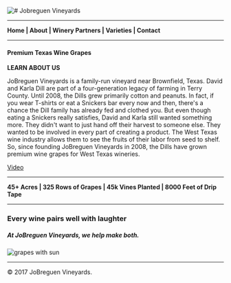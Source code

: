 ![# Jobreguen Vineyards][logo]

***
**Home | About | Winery Partners | Varieties | Contact**

***

#### Premium Texas Wine Grapes  
**LEARN ABOUT US**  

JoBreguen Vineyards is a family-run vineyard near Brownfield, Texas. David and Karla Dill are part of a four-generation legacy of farming in Terry County. Until 2008, the Dills grew primarily cotton and peanuts. In fact, if you wear T-shirts or eat a Snickers bar every now and then, there's a chance the Dill family has already fed and clothed you. But even though eating a Snickers really satisfies, David and Karla still wanted something more. They didn't want to just hand off their harvest to someone else. They wanted to be involved in every part of creating a product. The West Texas wine industry allows them to see the fruits of their labor from seed to shelf. So, since founding JoBreguen Vineyards in 2008, the Dills have grown premium wine grapes for West Texas wineries.

[Video][vineyard flyby]

---
**45+ Acres   |  325 Rows of Grapes    |   45k Vines Planted  | 8000 Feet of Drip Tape**

---

### **Every wine pairs well with laughter**
##### At JoBreguen Vineyards, we help make both.

![grapes with sun]

---

© 2017 JoBreguen Vineyards.

[logo]: http://jobreguenvineyards.com/wp-content/uploads/2017/04/JoBreguen-Vineyards-Logo.png "JoBreguen Vineyards Logo"
[grapes with sun]: http://jobreguenvineyards.com/wp-content/uploads/2013/06/grapeswithsun.jpg "Grapes with sun"
[vineyard flyby]: http://jobreguenvineyards.com/wp-content/uploads/2017/04/WebsiteHeroBackground.mp4 "JoBreguen Vineyards Flyover"

